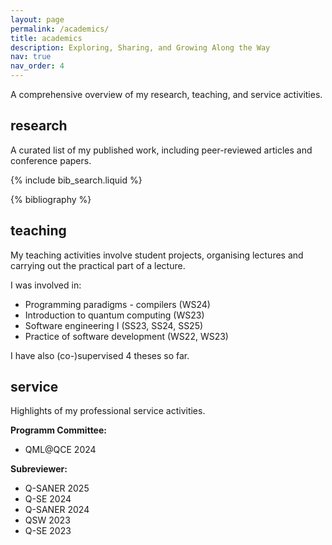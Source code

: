 ```yaml
---
layout: page
permalink: /academics/
title: academics
description: Exploring, Sharing, and Growing Along the Way
nav: true
nav_order: 4
---
```


A comprehensive overview of my research, teaching, and service activities.

## research

A curated list of my published work, including peer-reviewed articles and conference papers.

<!-- _pages/publications.md -->

<!-- Bibsearch Feature -->

{% include bib_search.liquid %}

<div class="publications">

{% bibliography %}

</div>

## teaching

My teaching activities involve student projects, organising lectures and carrying out the practical part of a lecture.

I was involved in:

- Programming paradigms - compilers (WS24)
- Introduction to quantum computing (WS23)
- Software engineering I (SS23, SS24, SS25)
- Practice of software development (WS22, WS23)

I have also (co-)supervised 4 theses so far.

## service

Highlights of my professional service activities.

**Programm Committee:**

- QML@QCE 2024

**Subreviewer:**

- Q-SANER 2025
- Q-SE 2024
- Q-SANER 2024
- QSW 2023
- Q-SE 2023
